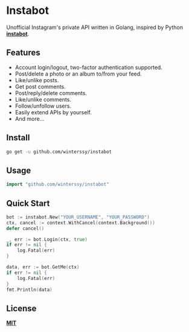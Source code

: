 # Instabot

Unofficial Instagram's private API written in Golang, inspired by Python **[instabot](https://github.com/instagrambot/instabot)**.

## Features

- Account login/logout, two-factor authentication supported.
- Post/delete a photo or an album to/from your feed.
- Like/unlike posts.
- Get post comments.
- Post/reply/delete comments.
- Like/unlike comments.
- Follow/unfollow users.
- Easily extend APIs by yourself.
- And more...

## Install

```sh
go get -u github.com/winterssy/instabot
```

## Usage

```go
import "github.com/winterssy/instabot"
```

## Quick Start

```go
bot := instabot.New("YOUR_USERNAME", "YOUR_PASSWORD")
ctx, cancel := context.WithCancel(context.Background())
defer cancel()

_, err := bot.Login(ctx, true)
if err != nil {
    log.Fatal(err)
}

data, err := bot.GetMe(ctx)
if err != nil {
    log.Fatal(err)
}
fmt.Println(data)
```

## License

**[MIT](LICENSE)**